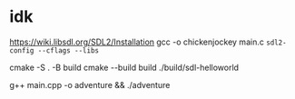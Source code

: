 # idk

<https://wiki.libsdl.org/SDL2/Installation>
gcc -o chickenjockey main.c `sdl2-config --cflags --libs`

cmake -S . -B build
cmake --build build
./build/sdl-helloworld

g++ main.cpp -o adventure && ./adventure
